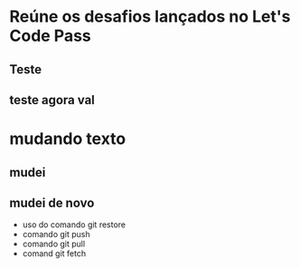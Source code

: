 # Reúne os desafios lançados no Let's Code Pass

## Teste
## teste agora val
# mudando texto
## mudei
## mudei de novo

* uso do comando git restore
* comando git push
* comando git pull
* comand git fetch
